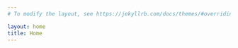 ```yaml
---
# To modify the layout, see https://jekyllrb.com/docs/themes/#overriding-theme-defaults

layout: home
title: Home
---
```

